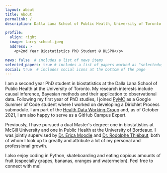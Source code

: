 ```yaml
---
layout: about
title: About
permalink: /
description: Dalla Lana School of Public Health, University of Toronto

profile:
  align: right
  image: larry-school.jpeg
  address: >
    <p>2nd Year Biostatistics PhD Student @ DLSPH</p>

news: false  # includes a list of news items
selected_papers: true # includes a list of papers marked as "selected={true}"
social: true  # includes social icons at the bottom of the page
---
```


I am a second year PhD student in biostatistics at the Dalla Lana School of Public Health at the University of Toronto. My research interests include causal inference, Bayesian methods and their application to observational data. Following my first year of PhD studies, I joined [PyMC](https://docs.pymc.io/en/stable/) as a Google Summer of Code student where I worked on developing a Dirichlet Process submodule. I am part of the [Health Data Working Group](https://health-data-working-group.github.io/) and, as of October 2021, I am also happy to serve as a GitHub Campus Expert.

Previously, I have pursued a dual Master's degree: one in biostatistics at McGill University and one in Public Health at the University of Bordeaux. I was jointly supervised by [Dr. Erica Moodie](https://www.ericamoodie.com/) and [Dr. Rodolphe Thiébaut](https://www.bordeaux-population-health.center/profile/rodolphe-thiebaut/), both of whom I look up to greatly and attribute a lot of my personal and professional growth.

I also enjoy coding in Python, skateboarding and eating copious amounts of fruit (especially grapes, bananas, oranges and watermelon). Feel free to connect with me!
